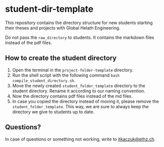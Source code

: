 # student-dir-template

This repository contains the directory structure for new students starting their theses and projects with Global Helath Engineering.

Do not pass the `raw_directory` to students. It contains the markdown files instead of the pdf files.

## How to create the student directory

1. Open the terminal in the `project-folder-template` directory.
2. Run the shell script with the following command `bash compile_student_directory.sh`.
3. Move the newly created `student_folder_template` directory to the student directory. Rename it according to our naming convention.
4. Now the directory contains pdf files instead of the md files.
5. In case you copied the directory instead of moving it, please remove the `student_folder_template`. This way, we are sure to always keep the directory we give to students up to date.

## Questions?

In case of questions or something not working, write to jtkaczuk@ethz.ch.
